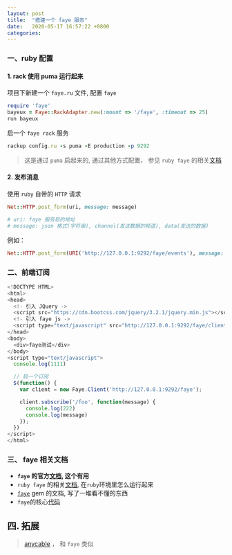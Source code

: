 ```yaml
---
layout: post
title:  "搭建一个 faye 服务"
date:   2020-05-17 16:57:22 +0800
categories:
---
```


### 一、ruby 配置
#### 1. rack 使用 puma 运行起来
项目下新建一个 `faye.ru` 文件, 配置 `faye`
```rb
require 'faye'
bayeux = Faye::RackAdapter.new(:mount => '/faye', :timeout => 25)
run bayeux
```
启一个 `faye rack` 服务
```rb
rackup config.ru -s puma -E production -p 9292
```
> 这是通过 `puma` 启起来的, 通过其他方式配置， 参见 `ruby faye` 的相关[文档](https://github.com/faye/faye-websocket-ruby)

#### 2. 发布消息
使用 `ruby` 自带的 `HTTP` 请求
```rb
Net::HTTP.post_form(uri, message: message)

# uri: faye 服务启的地址
# message: json 格式(字符串), channel(发送数据的频道), data(发送的数据)
```

例如：
```rb
Net::HTTP.post_form(URI('http://127.0.0.1:9292/faye/events'), message: { channel: '/foo', data: '1223' }.to_json)
```

### 二、前端订阅
```js
<!DOCTYPE HTML>
<html>
<head>
  <!- 引入 JQuery ->
  <script src="https://cdn.bootcss.com/jquery/3.2.1/jquery.min.js"></script>
  <!- 引入 faye js ->
  <script type="text/javascript" src="http://127.0.0.1:9292/faye/client.js"></script>
</head>
<body>
  <div>faye测试</div>
</body>
<script type="text/javascript">
  console.log(1111)

  // 启一个订阅
  $(function() {
    var client = new Faye.Client('http://127.0.0.1:9292/faye');

    client.subscribe('/foo', function(message) {
      console.log(222)
      console.log(message)
    });
  })
</script>
</html>
```

### 三、 faye 相关文档

- **`faye` 的官方[文档](https://faye.jcoglan.com/), 这个有用**
- `ruby faye` 的相关[文档](https://github.com/faye/faye-websocket-ruby), 在`ruby`环境里怎么运行起来
- [`faye`](https://www.rubydoc.info/gems/faye/1.2.5/Faye) gem 的文档, 写了一堆看不懂的东西
- `faye`的核心[代码](https://github.com/faye/faye)

## 四. 拓展
> [anycable](https://docs.anycable.io/v1/#/) ， 和 `faye` 类似